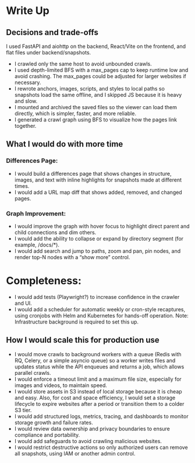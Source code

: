 # Write Up

## Decisions and trade-offs
I used FastAPI and aiohttp on the backend, React/Vite on the frontend, and flat files under backend/snapshots.
- I crawled only the same host to avoid unbounded crawls.
- I used depth-limited BFS with a max_pages cap to keep runtime low and avoid crashing. The max_pages could be adjusted for larger websites if necessary.
- I rewrote anchors, images, scripts, and styles to local paths so snapshots load the same offline, and I skipped JS because it is heavy and slow.
- I mounted and archived the saved files so the viewer can load them directly, which is simpler, faster, and more reliable.
- I generated a crawl graph using BFS to visualize how the pages link together.

## What I would do with more time

### Differences Page:
- I would build a differences page that shows changes in structure, images, and text with inline highlights for snapshots made at different times.
- I would add a URL map diff that shows added, removed, and changed pages.

### Graph Improvement:
- I would improve the graph with hover focus to highlight direct parent and child connections and dim others.
- I would add the ability to collapse or expand by directory segment (for example, /docs/*).
- I would add search and jump to paths, zoom and pan, pin nodes, and render top-N nodes with a “show more” control.

# Completeness:
- I would add tests (Playwright?) to increase confidence in the crawler and UI.
- I would add a scheduler for automatic weekly or cron-style recaptures, using cronjobs with Helm and Kubernetes for hands-off operation. Note: Infrastructure background is required to set this up.

## How I would scale this for production use
- I would move crawls to background workers with a queue (Redis with RQ, Celery, or a simple asyncio queue) so a worker writes files and updates status while the API enqueues and returns a job, which allows parallel crawls.
- I would enforce a timeout limit and a maximum file size, especially for images and videos, to maintain speed.
- I would store assets in S3 instead of local storage because it is cheap and easy. Also, for cost and space efficiency, I would set a storage lifecycle to expire websites after a period or transition them to a colder S3 tier.
- I would add structured logs, metrics, tracing, and dashboards to monitor storage growth and failure rates.
- I would review data ownership and privacy boundaries to ensure compliance and portability.
- I would add safeguards to avoid crawling malicious websites.
- I would restrict destructive actions so only authorized users can remove all snapshots, using IAM or another admin control.
